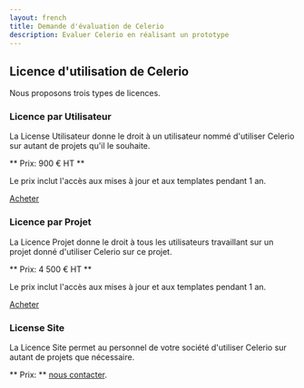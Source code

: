```yaml
---
layout: french
title: Demande d'évaluation de Celerio
description: Evaluer Celerio en réalisant un prototype 
---
```

## Licence d'utilisation de Celerio

Nous proposons trois types de licences. 

### Licence par Utilisateur

La License Utilisateur donne le droit à un utilisateur nommé d'utiliser Celerio sur autant de projets qu'il le souhaite.

** Prix: 900 € HT **

Le prix inclut l'accès aux mises à jour et aux templates pendant 1 an.

<p><a href="mailto:info@jaxio.com?subject=Achat Licence Utilisateur" class="btn btn-primary" target="_new">Acheter</a></p>

### Licence par Projet

La Licence Projet donne le droit à tous les utilisateurs travaillant sur un projet donné d'utiliser Celerio sur ce projet.

** Prix: 4 500 € HT **

Le prix inclut l'accès aux mises à jour et aux templates pendant 1 an.

<p><a href="mailto:info@jaxio.com?subject=Achat Licence Projet" class="btn btn-primary" target="_new">Acheter</a></p>

### License Site

La Licence Site permet au personnel de votre société d'utiliser Celerio sur autant de projets que nécessaire.

** Prix: ** <a href="/nous-contacter.html">nous contacter</a>.

<br/>
<br/>
<br/>
<br/>
<br/>






